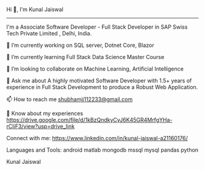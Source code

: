 Hi 👋, I'm Kunal Jaiswal
<hr>
I'm a Associate Software Developer - Full Stack Developer in SAP Swiss Tech Private Limited , Delhi, India.


🔭 I’m currently working on SQL server, Dotnet Core, Blazor

🌱 I’m currently learning Full Stack Data Science Master Course

👯 I’m looking to collaborate on Machine Learning, Artificial Intelligence

💬 Ask me about A highly motivated Software Developer with 1.5+ years of experience in Full Stack Development to produce a Robust Web Application. 

📫 How to reach me shubhamjj112233@gmail.com

📄 Know about my experiences https://drive.google.com/file/d/1kBzQndkyCyJ6K45GR4MrfgYHa-rCIiF3/view?usp=drive_link

Connect with me:
https://www.linkedin.com/in/kunal-jaiswal-a21160176/

Languages and Tools:
android matlab mongodb mssql mysql pandas python

Kunal Jaiswal
